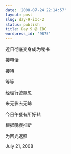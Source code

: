 ```yaml
---
date: '2008-07-24 22:14:57'
layout: post
slug: day-9-ibc-2
status: publish
title: Day 9 @ IBC
wordpress_id: '9875'
---
```


近日彻底变身成为秘书


接电话


接待


等等


经理行迹飘忽


来无影去无踪


今日午餐有所好转


根据晚餐推断


为回光返照


July 21, 2008
